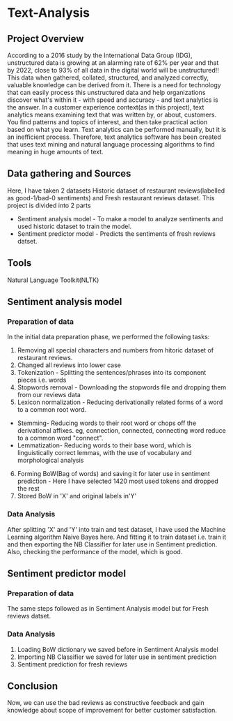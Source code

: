 # Text-Analysis


## Project Overview
According to a 2016 study by the International Data Group (IDG), unstructured data is growing at an alarming rate of 62% per year and that by 2022, close to 93% of all data in the digital world will be unstructured!!
This data when gathered, collated, structured, and analyzed correctly, valuable knowledge can be derived from it. 
There is a need for technology that can easily process this unstructured data and help organizations discover what's within it - with speed and accuracy - and text analytics is the answer.
In a customer experience context(as in this project), text analytics means examining text that was written by, or about, customers. You find patterns and topics of interest, and then take practical action based on what you learn.
Text analytics can be performed manually, but it is an inefficient process. Therefore, text analytics software has been created that uses text mining and natural language processing algorithms to find meaning in huge amounts of text.


## Data gathering and Sources
Here, I have taken 2 datasets Historic dataset of restaurant reviews(labelled as good-1/bad-0 sentiments) and Fresh restaurant reviews dataset.
This project is divided into 2 parts 
- Sentiment analysis model - To make a model to analyze sentiments and used historic dataset to train the model.
- Sentiment predictor model - Predicts the sentiments of fresh reviews datset.
 
 
## Tools
Natural Language Toolkit(NLTK)


## Sentiment analysis model

### Preparation of data 

In the initial data preparation phase, we performed the following tasks:
1. Removing all special characters and numbers from hitoric dataset of restaurant reviews.
2. Changed all reviews into lower case 
3. Tokenization - Splitting the sentences/phrases into its component pieces i.e. words
4. Stopwords removal - Downloading the stopwords file and dropping them from our reviews data
5. Lexicon normalization - Reducing derivationally related forms of a word to a common root word.
 - Stemming- Reducing words to their root word or chops off the derivational affixes. eg, connection, connected, connecting word reduce to a common word "connect".
 - Lemmatization- Reducing words to their base word, which is linguistically correct lemmas, with the use of vocabulary and morphological analysis
6. Forming BoW(Bag of words) and saving it for later use in sentiment prediction - Here I have selected 1420 most used tokens and dropped the rest
7. Stored BoW in 'X' and original labels in'Y'

   
### Data Analysis

After splitting 'X' and 'Y' into train and test dataset, I have used the Machine Learning algorithm Naive Bayes here.
And fitting it to train dataset i.e. train it and then exporting the NB Classifier for later use in Sentiment prediction.
Also, checking the performance of the model, which is good.


## Sentiment predictor model

### Preparation of data

The same steps followed as in Sentiment Analysis model but for Fresh reviews datset.


### Data Analysis

1. Loading BoW dictionary we saved before in Sentiment Analysis model
2. Importing NB Classifier we saved for later use in sentiment prediction
3. Sentiment prediction for fresh reviews


## Conclusion

Now, we can use the bad reviews as constructive feedback and gain knowledge about scope of improvement for better customer satisfaction.

